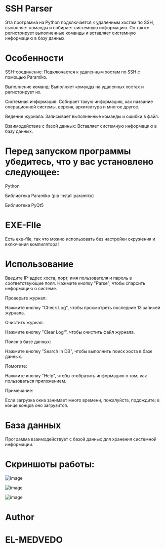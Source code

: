 # SSH Parser
Эта программа на Python подключается к удаленным хостам по SSH, выполняет команды и собирает системную информацию. Он также регистрирует выполненные команды и вставляет системную информацию в базу данных.

# Особенности

SSH-соединение: Подключается к удаленным хостам по SSH с помощью Paramiko.

Выполнение команд: Выполняет команды на удаленных хостах и регистрирует их.

Системная информация: Собирает такую информацию, как название операционной системы, версия, архитектура и многое другое.

Ведение журнала: Записывает выполненные команды и ошибки в файл.

Взаимодействие с базой данных: Вставляет системную информацию в базу данных.

# Перед запуском программы убедитесь, что у вас установлено следующее:

Python

Библиотека Paramiko (pip install paramiko)

Библиотека PyQt5

# EXE-FIle
Есть exe-file, так что можно использовать без настройки окружения и включения компилятора!



# Использование
Введите IP-адрес хоста, порт, имя пользователя и пароль в соответствующие поля.
Нажмите кнопку "Parse", чтобы спарсить информацию о системе.


Проверьте журнал:

Нажмите кнопку "Check Log", чтобы просмотреть последние 13 записей журнала.

Очистить журнал:

Нажмите кнопку "Clear Log'", чтобы очистить файл журнала.

Поиск в базе данных:

Нажмите кнопку "Search in DB", чтобы выполнить поиск хоста в базе данных.

Помогите:

Нажмите кнопку "Help", чтобы отобразить информацию о том, как пользоваться приложением.

Примечание:

Если загрузка окна занимает много времени, пожалуйста, подождите; в конце концов оно загрузится.
# База данных
Программа взаимодействует с базой данных для хранения системной информации.

# Скриншоты работы:

![image](https://github.com/EL-MEDVEDO/ssh_parser/assets/110033694/163d8c01-d50a-456e-a7c9-8d5b4ac04cd2)

![image](https://github.com/EL-MEDVEDO/ssh_parser/assets/110033694/ef3346eb-09d7-4849-b8e2-8f4b46e7ff90)

![image](https://github.com/EL-MEDVEDO/ssh_parser/assets/110033694/841254ba-b09c-4fa7-b583-fcd9e35ee967)




# Author
# EL-MEDVEDO

